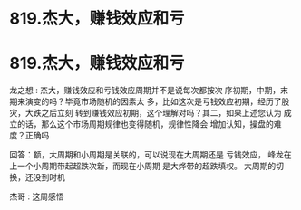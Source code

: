 # 819.杰大，赚钱效应和亏

# 819.杰大，赚钱效应和亏

龙之想 : 杰大，赚钱效应和亏钱效应周期并不是说每次都按次 序初期，中期，末期来演变的吗？毕竟市场随机的因素太 多，比如这次是亏钱效应初期，经历了股灾，大跌之后立刻 转到赚钱效应初期，这个理解对吗？其二，如果上述您认为 成立的话，那么这个市场周期规律也变得随机，规律性降会 增加认知，操盘的难度？正确吗

回答：额，大周期和小周期是关联的，可以说现在大周期还是 亏钱效应， 峰龙在上一个小周期带起超跌次新，而现在小周期 是大烨带的超跌填权。 大周期的切换，还没到时机

杰哥 : 这周感悟